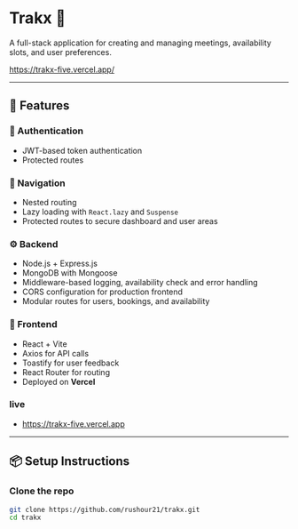 # Trakx 🎯

A full-stack application for creating and managing meetings, availability slots, and user preferences.

https://trakx-five.vercel.app/

---

## 🚀 Features

### 🔐 Authentication
- JWT-based token authentication
- Protected routes

### 🧭 Navigation
- Nested routing
- Lazy loading with `React.lazy` and `Suspense`
- Protected routes to secure dashboard and user areas

### ⚙️ Backend
- Node.js + Express.js
- MongoDB with Mongoose
- Middleware-based logging, availability check and error handling
- CORS configuration for production frontend
- Modular routes for users, bookings, and availability

### 🧪 Frontend
- React + Vite
- Axios for API calls
- Toastify for user feedback
- React Router for routing
- Deployed on **Vercel**

###  live 
- https://trakx-five.vercel.app

---

## 📦 Setup Instructions

### Clone the repo

```bash
git clone https://github.com/rushour21/trakx.git
cd trakx
